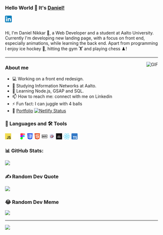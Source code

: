 ### Hello World 👋 It's [Daniel!](https://nikkardaniel-portfolio.netlify.app/) <a href="https://www.linkedin.com/in/daniel-nikkar">
<img align="left" alt="Daniel Nikkar" width="22px" src="images/linkedin.png" />
</a>

<br />

<br />

Hi, I'm Daniel Nikkar 🙌, a Web Developer and a student at Aalto University. Currently I'm developing new landing page, with a focus on front end, especially animations, while learning the back end. Apart from programming I enjoy ice hockey 🏒, hitting the gym 🏋️ and playing chess ♟️!

--- 

<img align="right" alt="GIF" src="https://media.giphy.com/media/USV0ym3bVWQJJmNu3N/giphy.gif" />

### About me

- 💻 Working on a front end redesign.
- 🔭 Studying Information Networks at Aalto.
- 🌱 Learning Node.js, GSAP and SQL.
- 📫 How to reach me: connect with me on Linkedin
- ⚡ Fun fact: I can juggle with 4 balls
- 📝 [Portfolio](https://nikkardaniel-portfolio.netlify.app/) [![Netlify Status](https://api.netlify.com/api/v1/badges/d05522c2-dba7-44e6-b4ee-0521734763c8/deploy-status)](https://app.netlify.com/sites/nikkardaniel-portfolio/deploys)

### 💬 Languages and 🛠️ Tools

<code><img height="20" src="images/js.png"></code>
<code><img height="20" src="images/github.png"></code>
<code><img height="20" src="images/figma.png"></code>
<code><img height="20" src="images/css.png"></code>
<code><img height="20" src="images/html.png"></code>
<code><img height="20" src="images/markdown.png"></code>
<code><img height="20" src="images/react-spring.png"></code>
<code><img height="20" src="images/react-router.png"></code>
<code><img height="20" src="images/react.png"></code>
<code><img height="20" src="images/ts.png"></code>


### 📊 GitHub Stats:
![](https://github-readme-stats.vercel.app/api?username=Lolman420&theme=dark&hide_border=false&include_all_commits=false&count_private=false)<br/>

<!--
![](https://github-readme-streak-stats.herokuapp.com/?user=Lolman420&theme=dark&hide_border=false)<br/>
![](https://github-readme-stats.vercel.app/api/top-langs/?username=Lolman420&theme=dark&hide_border=false&include_all_commits=false&count_private=false&layout=compact)
-->

### ✍️ Random Dev Quote
![](https://quotes-github-readme.vercel.app/api?type=horizontal&theme=dark)

### 😂 Random Dev Meme
<img src='https://randommeme-five.vercel.app/' style="height: 400px;"/>

---
[![](https://visitcount.itsvg.in/api?id=Lolman420&icon=0&color=0)](https://visitcount.itsvg.in)

<!-- ![Lolman's github stats](https://github-readme-stats.vercel.app/api?username=lolman420&show_icons=true&hide_border=true) -->
